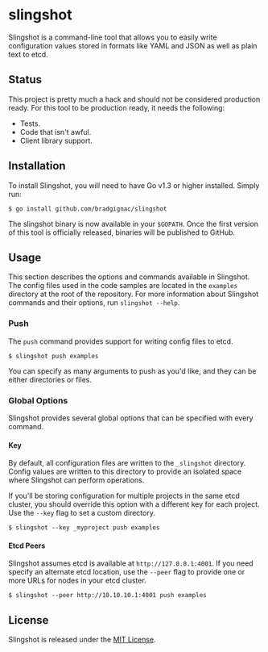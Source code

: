 # slingshot

Slingshot is a command-line tool that allows you to easily write configuration values stored in formats like YAML and JSON as well as plain text to etcd.

## Status

This project is pretty much a hack and should not be considered production ready. For this tool to be production ready, it needs the following:

- Tests.
- Code that isn't awful.
- Client library support.

## Installation

To install Slingshot, you will need to have Go v1.3 or higher installed. Simply run:

```
$ go install github.com/bradgignac/slingshot
```

The slingshot binary is now available in your `$GOPATH`. Once the first version of this tool is officially released, binaries will be published to GitHub.

## Usage

This section describes the options and commands available in Slingshot. The config files used in the code samples are located in the `examples` directory at the root of the repository. For more information about Slingshot commands and their options, run `slingshot --help`.

### Push

The `push` command provides support for writing config files to etcd.

```
$ slingshot push examples
```

You can specify as many arguments to push as you'd like, and they can be either
directories or files.

### Global Options

Slingshot provides several global options that can be specified with every command.

#### Key

By default, all configuration files are written to the `_slingshot` directory. Config values are written to this directory to provide an isolated space where Slingshot can perform operations.

If you'll be storing configuration for multiple projects in the same etcd cluster, you should override this option with a different key for each project. Use the `--key` flag to set a custom directory.

```
$ slingshot --key _myproject push examples
```

#### Etcd Peers

Slingshot assumes etcd is available at `http://127.0.0.1:4001`. If you need specify an alternate etcd location, use the `--peer` flag to provide one or more URLs for nodes in your etcd cluster.

```
$ slingshot --peer http://10.10.10.1:4001 push examples
```

## License

Slingshot is released under the [MIT License](LICENSE).
